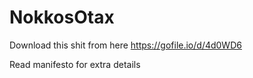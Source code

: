 # NokkosOtax

Download this shit from here
https://gofile.io/d/4d0WD6

Read manifesto for extra details
